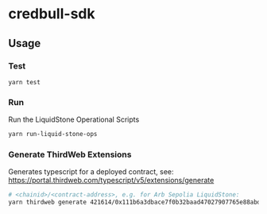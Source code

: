 # credbull-sdk

## Usage

### Test

`yarn test`

### Run

Run the LiquidStone Operational Scripts

```bash
yarn run-liquid-stone-ops
```

### Generate ThirdWeb Extensions

Generates typescript for a deployed contract, see: https://portal.thirdweb.com/typescript/v5/extensions/generate

```bash
# <chainid>/<contract-address>, e.g. for Arb Sepolia LiquidStone:
yarn thirdweb generate 421614/0x111b6a3dbace7f0b32baad47027907765e88abd2
```
